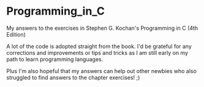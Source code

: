 # Programming_in_C
My answers to the exercises in Stephen G. Kochan's Programming in C (4th Edition)

A lot of the code is adopted straight from the book. I'd be grateful for any corrections and improvements or tips and tricks as I am still early on my path to learn programming languages.

Plus I'm also hopeful that my answers can help out other newbies who also struggled to find answers to the chapter exercises! ;)
